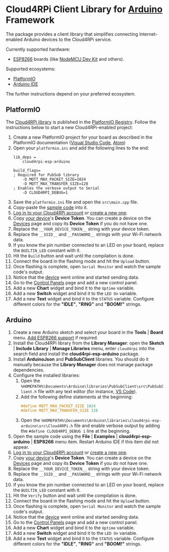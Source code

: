 Cloud4RPi Client Library for [Arduino](https://www.arduino.cc/) Framework
=========================================================================

The package provides a client library that simplifies connecting Internet-enabled Arduino devices to the Cloud4RPi service.

Currently supported hardware:

* [ESP8266](https://en.wikipedia.org/wiki/ESP8266) boards (like [NodeMCU Dev Kit](http://www.nodemcu.com/index_en.html#fr_54747661d775ef1a3600009e) and others).

Supported ecosystems:

* [PlatformIO](http://platformio.org/platformio-ide)
* [Arduino IDE](https://www.arduino.cc/en/main/software)

The further instructions depend on your preferred ecosystem.

## PlatformIO

The [Cloud4RPi library](http://platformio.org/lib/show/2045/cloud4rpi-esp-arduino) is published in the [PlatformIO Registry](http://platformio.org/lib). Follow the instructions below to start a new Cloud4RPi-enabled project:

1. Create a new PlatformIO project for your board as described in the PlatformIO documentation ([Visual Studio Code](http://docs.platformio.org/en/latest/ide/vscode.html#id3), [Atom](http://docs.platformio.org/en/latest/ide/atom.html#setting-up-the-project))
2. Open your `platformio.ini` and add the following lines to the end:
    ```
    lib_deps =
        cloud4rpi-esp-arduino

    build_flags=
    ; Required for PubSub library
        -D MQTT_MAX_PACKET_SIZE=1024
        -D MQTT_MAX_TRANSFER_SIZE=128
    ; Enables the verbose output to Serial
        -D CLOUD4RPI_DEBUG=1
    ```
4. Save the `platformio.ini` file and open the `src\main.cpp` file.
5. Copy-paste the [sample code](examples/ESP8266/ESP8266.ino) into it. <!-- common part begins here -->
4. [Log in to your Cloud4RPi account](https://cloud4rpi.io/signin) or [create a new one](https://cloud4rpi.io/register).
5. Copy [your device](https://cloud4rpi.io/devices)'s **Device Token**. You can create a device on the [Devices](https://cloud4rpi.io/devices) page and copy its **Device Token** if you do not have one.
6. Replace the `__YOUR_DEVICE_TOKEN__` string with your device token.
7. Replace the `__SSID__` and `__PASSWORD__` strings with your Wi-Fi network data.
7. If you know the pin number connected to an LED on your board, replace the `BUILTIN_LED` constant with it.
6. Hit the `Build` button and wait until the compilation is done.
8. Connect the board in the flashing mode and hit the `Upload` button.
9. Once flashing is complete, open `Serial Monitor` and watch the sample code's output.
8. Notice that the [device](https://cloud4rpi.io/devices) went online and started sending data.
9. Go to the [Control Panels](https://cloud4rpi.io/control-panels/) page and add a new control panel.
10. Add a new **Chart** widget and bind it to the `Uptime` variable.
10. Add a new **Switch** widget and bind it to the `LED On` variable.
11. Add a new **Text** widget and bind it to the `STATUS` variable. Configure different colors for the **"IDLE"**, **"RING"** and **"BOOM!"** strings.


## Arduino

1. Create a new Arduino sketch and select your board in the **Tools** | **Board** menu. [Add ESP8266 support](https://github.com/esp8266/Arduino) if required.
2. Install the Cloud4RPi library from the **Library Manager**: open the **Sketch** | **Include Library** | **Manage Libraries** menu, enter `cloud4rpi` into the search field and install the **cloud4rpi-esp-arduino** package.
3. Install **ArduinoJson** and **PubSubClient** libraries. You should do it manually because the **Library Manager** does not manage package dependencies.
4. Configure the installed libraries:
    1. Open the `%HOMEPATH%\Documents\Arduino\libraries\PubSubClient\src\PubSubClient.h` file with any text editor (for instance, [VS Code](https://code.visualstudio.com)).
    2. Add the following define statements at the beginning:
        ```c
        #define MQTT_MAX_PACKET_SIZE 1024
        #define MQTT_MAX_TRANSFER_SIZE 128
        ```
    3. Open the `%HOMEPATH%\Documents\Arduino\libraries\cloud4rpi-esp-arduino\src\Cloud4RPi.h` file and enable verbose output by adding the `#define CLOUD4RPI_DEBUG 1` line at the beginning.
5. Open the sample code using the **File** | **Examples** | **cloud4rpi-esp-arduino** | **ESP8266** menu item. Restart Arduino IDE if this item did not appear. <!-- common part begins here -->
4. [Log in to your Cloud4RPi account](https://cloud4rpi.io/signin) or [create a new one](https://cloud4rpi.io/register).
5. Copy [your device](https://cloud4rpi.io/devices)'s **Device Token**. You can create a device on the [Devices](https://cloud4rpi.io/devices) page and copy its **Device Token** if you do not have one.
6. Replace the `__YOUR_DEVICE_TOKEN__` string with your device token.
7. Replace the `__SSID__` and `__PASSWORD__` strings with your Wi-Fi network data.
7. If you know the pin number connected to an LED on your board, replace the `BUILTIN_LED` constant with it.
6. Hit the `Verify` button and wait until the compilation is done.
8. Connect the board in the flashing mode and hit the `Upload` button.
9. Once flashing is complete, open `Serial Monitor` and watch the sample code's output.
8. Notice that the [device](https://cloud4rpi.io/devices) went online and started sending data.
9. Go to the [Control Panels](https://cloud4rpi.io/control-panels/) page and add a new control panel.
10. Add a new **Chart** widget and bind it to the `Uptime` variable.
10. Add a new **Switch** widget and bind it to the `LED On` variable.
11. Add a new **Text** widget and bind it to the `STATUS` variable. Configure different colors for the **"IDLE"**, **"RING"** and **"BOOM!"** strings.
